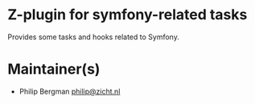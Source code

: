 # Z-plugin for symfony-related tasks

Provides some tasks and hooks related to Symfony.

# Maintainer(s)
* Philip Bergman <philip@zicht.nl>
